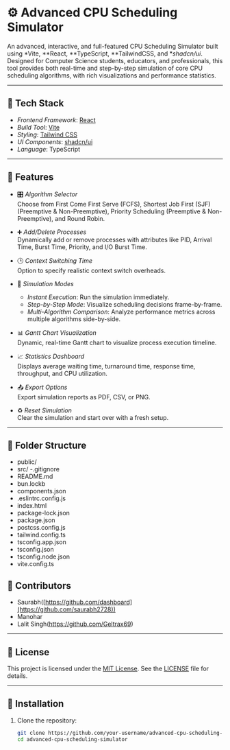 # ⚙ Advanced CPU Scheduling Simulator

An advanced, interactive, and full-featured CPU Scheduling Simulator built using *Vite, **React, **TypeScript, **TailwindCSS, and **shadcn/ui*. Designed for Computer Science students, educators, and professionals, this tool provides both real-time and step-by-step simulation of core CPU scheduling algorithms, with rich visualizations and performance statistics.

---

## 🚀 Tech Stack

- *Frontend Framework*: [React](https://react.dev/)
- *Build Tool*: [Vite](https://vitejs.dev/)
- *Styling*: [Tailwind CSS](https://tailwindcss.com/)
- *UI Components*: [shadcn/ui](https://ui.shadcn.com/)
- *Language*: TypeScript

---

## 🎯 Features

- 🎛 *Algorithm Selector*  
  Choose from First Come First Serve (FCFS), Shortest Job First (SJF) (Preemptive & Non-Preemptive), Priority Scheduling (Preemptive & Non-Preemptive), and Round Robin.

- ➕ *Add/Delete Processes*  
  Dynamically add or remove processes with attributes like PID, Arrival Time, Burst Time, Priority, and I/O Burst Time.

- 🕒 *Context Switching Time*  
  Option to specify realistic context switch overheads.

- 🔄 *Simulation Modes*  
  - *Instant Execution*: Run the simulation immediately.
  - *Step-by-Step Mode*: Visualize scheduling decisions frame-by-frame.
  - *Multi-Algorithm Comparison*: Analyze performance metrics across multiple algorithms side-by-side.

- 📊 *Gantt Chart Visualization*  
  Dynamic, real-time Gantt chart to visualize process execution timeline.

- 📈 *Statistics Dashboard*  
  Displays average waiting time, turnaround time, response time, throughput, and CPU utilization.

- 📤 *Export Options*  
  Export simulation reports as PDF, CSV, or PNG.

- ♻ *Reset Simulation*  
  Clear the simulation and start over with a fresh setup.

---

## 📁 Folder Structure
- public/
- src/
-.gitignore
- README.md
- bun.lockb
- components.json
- .eslintrc.config.js
- index.html
- package-lock.json
- package.json
- postcss.config.js
- tailwind.config.ts
- tsconfig.app.json
- tsconfig.json
- tsconfig.node.json
- vite.config.ts

## 🤝 Contributors

- Saurabh([https://github.com/dashboard](https://github.com/saurabh2728))
- Manohar
- Lalit Singh(https://github.com/Geltrax69)

---

## 📜 License

This project is licensed under the [MIT License](LICENSE). See the [LICENSE](LICENSE) file for details.

---

## 📝 Installation

1. Clone the repository:
   ```bash
   git clone https://github.com/your-username/advanced-cpu-scheduling-simulator.git
   cd advanced-cpu-scheduling-simulator
